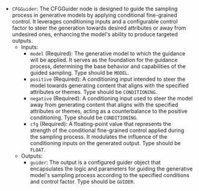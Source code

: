 - `CFGGuider`: The CFGGuider node is designed to guide the sampling process in generative models by applying conditional fine-grained control. It leverages conditioning inputs and a configurable control factor to steer the generation towards desired attributes or away from undesired ones, enhancing the model's ability to produce targeted outputs.
    - Inputs:
        - `model` (Required): The generative model to which the guidance will be applied. It serves as the foundation for the guidance process, determining the base behavior and capabilities of the guided sampling. Type should be `MODEL`.
        - `positive` (Required): A conditioning input intended to steer the model towards generating content that aligns with the specified attributes or themes. Type should be `CONDITIONING`.
        - `negative` (Required): A conditioning input used to steer the model away from generating content that aligns with the specified attributes or themes, acting as a counterbalance to the positive conditioning. Type should be `CONDITIONING`.
        - `cfg` (Required): A floating-point value that represents the strength of the conditional fine-grained control applied during the sampling process. It modulates the influence of the conditioning inputs on the generated output. Type should be `FLOAT`.
    - Outputs:
        - `guider`: The output is a configured guider object that encapsulates the logic and parameters for guiding the generative model's sampling process according to the specified conditions and control factor. Type should be `GUIDER`.
